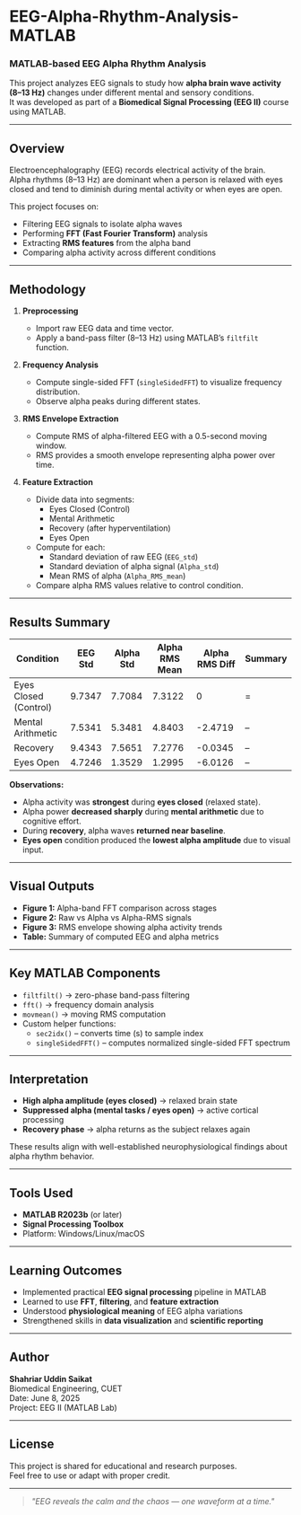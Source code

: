 # EEG-Alpha-Rhythm-Analysis-MATLAB

### MATLAB-based EEG Alpha Rhythm Analysis

This project analyzes EEG signals to study how **alpha brain wave activity (8–13 Hz)** changes under different mental and sensory conditions.  
It was developed as part of a **Biomedical Signal Processing (EEG II)** course using MATLAB.

---

## Overview

Electroencephalography (EEG) records electrical activity of the brain.  
Alpha rhythms (8–13 Hz) are dominant when a person is relaxed with eyes closed and tend to diminish during mental activity or when eyes are open.

This project focuses on:
- Filtering EEG signals to isolate alpha waves  
- Performing **FFT (Fast Fourier Transform)** analysis  
- Extracting **RMS features** from the alpha band  
- Comparing alpha activity across different conditions

---

## Methodology

1. **Preprocessing**
   - Import raw EEG data and time vector.
   - Apply a band-pass filter (8–13 Hz) using MATLAB’s `filtfilt` function.

2. **Frequency Analysis**
   - Compute single-sided FFT (`singleSidedFFT`) to visualize frequency distribution.
   - Observe alpha peaks during different states.

3. **RMS Envelope Extraction**
   - Compute RMS of alpha-filtered EEG with a 0.5-second moving window.
   - RMS provides a smooth envelope representing alpha power over time.

4. **Feature Extraction**
   - Divide data into segments:
     - Eyes Closed (Control)
     - Mental Arithmetic
     - Recovery (after hyperventilation)
     - Eyes Open
   - Compute for each:
     - Standard deviation of raw EEG (`EEG_std`)
     - Standard deviation of alpha signal (`Alpha_std`)
     - Mean RMS of alpha (`Alpha_RMS_mean`)
   - Compare alpha RMS values relative to control condition.

---

## Results Summary

| Condition | EEG Std | Alpha Std | Alpha RMS Mean | Alpha RMS Diff | Summary |
|------------|----------|------------|----------------|----------------|----------|
| Eyes Closed (Control) | 9.7347 | 7.7084 | 7.3122 | 0 | = |
| Mental Arithmetic | 7.5341 | 5.3481 | 4.8403 | -2.4719 | – |
| Recovery | 9.4343 | 7.5651 | 7.2776 | -0.0345 | – |
| Eyes Open | 4.7246 | 1.3529 | 1.2995 | -6.0126 | – |

**Observations:**
- Alpha activity was **strongest** during **eyes closed** (relaxed state).  
- Alpha power **decreased sharply** during **mental arithmetic** due to cognitive effort.  
- During **recovery**, alpha waves **returned near baseline**.  
- **Eyes open** condition produced the **lowest alpha amplitude** due to visual input.

---

## Visual Outputs

- **Figure 1:** Alpha-band FFT comparison across stages  
- **Figure 2:** Raw vs Alpha vs Alpha-RMS signals  
- **Figure 3:** RMS envelope showing alpha activity trends  
- **Table:** Summary of computed EEG and alpha metrics

---

## Key MATLAB Components

- `filtfilt()` → zero-phase band-pass filtering  
- `fft()` → frequency domain analysis  
- `movmean()` → moving RMS computation  
- Custom helper functions:
  - `sec2idx()` – converts time (s) to sample index  
  - `singleSidedFFT()` – computes normalized single-sided FFT spectrum

---

## Interpretation

- **High alpha amplitude (eyes closed)** → relaxed brain state  
- **Suppressed alpha (mental tasks / eyes open)** → active cortical processing  
- **Recovery phase** → alpha returns as the subject relaxes again  

These results align with well-established neurophysiological findings about alpha rhythm behavior.

---

## Tools Used

- **MATLAB R2023b** (or later)  
- **Signal Processing Toolbox**  
- Platform: Windows/Linux/macOS  

---

## Learning Outcomes

- Implemented practical **EEG signal processing** pipeline in MATLAB  
- Learned to use **FFT**, **filtering**, and **feature extraction**  
- Understood **physiological meaning** of EEG alpha variations  
- Strengthened skills in **data visualization** and **scientific reporting**

---

## Author

**Shahriar Uddin Saikat**  
Biomedical Engineering, CUET  
Date: June 8, 2025  
Project: EEG II (MATLAB Lab)

---

## License

This project is shared for educational and research purposes.  
Feel free to use or adapt with proper credit.

---

> *"EEG reveals the calm and the chaos — one waveform at a time."*
